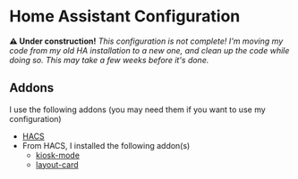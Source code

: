 # Home Assistant Configuration

**⚠️ Under construction!** *This configuration is not complete! I'm moving my code from my old HA installation to a new one, and clean up the code while doing so. This may take a few weeks before it's done.*

## Addons
I use the following addons (you may need them if you want to use my configuration)
* [HACS](https://hacs.xyz/)
* From HACS, I installed the following addon(s)
    * [kiosk-mode](https://github.com/NemesisRE/kiosk-mode)
    * [layout-card](https://github.com/thomasloven/lovelace-layout-card)